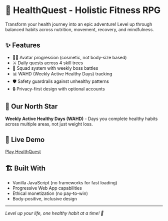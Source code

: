 # 🌟 HealthQuest - Holistic Fitness RPG

Transform your health journey into an epic adventure! Level up through balanced habits across nutrition, movement, recovery, and mindfulness.

## ✨ Features

- 🧙‍♀️ Avatar progression (cosmetic, not body-size based)
- ⚔️ Daily quests across 4 skill trees
- 👥 Squad system with weekly boss battles
- 📊 WAHD (Weekly Active Healthy Days) tracking
- 🛡️ Safety guardrails against unhealthy patterns
- 🔒 Privacy-first design with optional accounts

## 🎯 Our North Star

**Weekly Active Healthy Days (WAHD)** - Days you complete healthy habits across multiple areas, not just weight loss.

## 🚀 Live Demo

[Play HealthQuest](https://your-deployed-url.vercel.app)

## 🏗️ Built With

- Vanilla JavaScript (no frameworks for fast loading)
- Progressive Web App capabilities
- Ethical monetization (no pay-to-win)
- Body-positive, inclusive design

---

*Level up your life, one healthy habit at a time! 🌱*